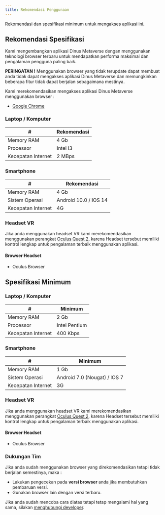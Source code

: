 ```yaml
---
title: Rekomendasi Penggunaan
---
```


Rekomendasi dan spesifikasi minimum untuk mengakses aplikasi ini.

## Rekomendasi Spesifikasi

Kami mengembangkan aplikasi Dinus Metaverse dengan menggunakan teknologi browser terbaru untuk mendapatkan performa maksimal dan pengalaman pengguna paling baik.

**PERINGATAN !** Menggunakan browser yang tidak terupdate dapat membuat anda tidak dapat mengakses aplikasi Dinus Metaverse dan memungkinkan beberapa fitur tidak dapat berjalan sebagaimana mestinya.

Kami merekomendasikan mengakses aplikasi Dinus Metaverse menggunakan browser : 

- [Google Chrome](https://www.google.com/chrome/)

### Laptop / Komputer

|# | Rekomendasi |
|--------| ----------- |
|Memory RAM | 4 Gb |
|Processor | Intel I3 |
|Kecepatan Internet| 2 MBps |

### Smartphone

|#| Rekomendasi |
|--------| ----------- |
|Memory RAM| 4 Gb |
|Sistem Operasi| Android 10.0 / IOS 14  |
|Kecepatan Internet| 4G |


### Headset VR

Jika anda menggunakan headset VR kami merekomendasikan menggunakan perangkat [Oculus Quest 2](https://store.facebook.com/quest/products/quest-2/?utm_source=www.google.com&utm_medium=oculusredirect), karena Headset tersebut memiliki kontrol lengkap untuk pengalaman terbaik menggunakan aplikasi.

#### Browser Headset
- Oculus Browser

## Spesifikasi Minimum

### Laptop / Komputer

|#| Minimum | 
|--------| ----------- | 
|Memory RAM| 2 Gb | 
|Processor| Intel Pentium | 
|Kecepatan Internet| 400 Kbps | 

### Smartphone

|#| Minimum | 
|--------| ----------- | 
|Memory RAM| 1 Gb | 
|Sistem Operasi| Android 7.0 (Nougat) / IOS 7 |
|Kecepatan Internet| 3G |

### Headset VR

Jika anda menggunakan headset VR kami merekomendasikan menggunakan perangkat [Oculus Quest 2](https://store.facebook.com/quest/products/quest-2/?utm_source=www.google.com&utm_medium=oculusredirect), karena Headset tersebut memiliki kontrol lengkap untuk pengalaman terbaik menggunakan aplikasi.

#### Browser Headset
- Oculus Browser

### Dukungan Tim
Jika anda sudah menggunakan browser yang direkomendasikan tetapi tidak berjalan semestinya, maka : 
- Lakukan pengecekan pada **versi browser** anda jika membutuhkan pembaruan versi.
- Gunakan browser lain dengan versi terbaru.

Jika anda sudah mencoba cara diatas tetapi tetap mengalami hal yang sama, silakan [menghubungi developer](/docs/support/troubleshoot#jika-masih-error-bisa-menghubungi-admin).